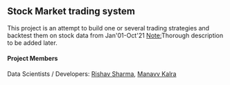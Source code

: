 ## Stock Market trading system

This project is an attempt to build one or several trading strategies and backtest them on stock data from Jan'01-Oct'21
<u>Note:</u>Thorough description to be added later.


#### Project Members 
Data Scientists / Developers: <a href="https://github.com/rvs-23">Rishav Sharma</a>, <a href="https://github.com/m-kalra">Manavv Kalra</a>
